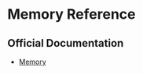 # Memory Reference

## Official Documentation
- [Memory](https://docs.claude.com/en/docs/claude-code/memory.md)